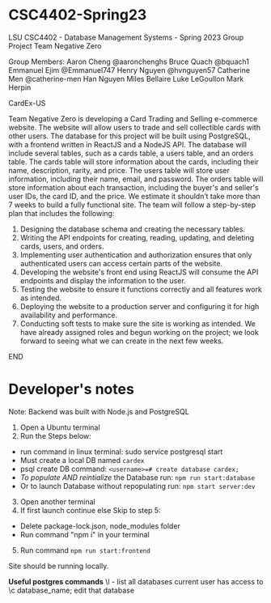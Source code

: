 # CSC4402-Spring23
LSU CSC4402 - Database Management Systems - Spring 2023 Group Project
Team Negative Zero

Group Members:
Aaron Cheng @aaronchenghs
Bruce Quach @bquach1
Emmanuel Ejim @Emmanuel747
Henry Nguyen @hvnguyen57
Catherine Men @catherine-men
Han Nguyen 
Miles Bellaire
Luke LeGoullon
Mark Herpin

CardEx-US

Team Negative Zero is developing a Card Trading and Selling e-commerce website. The website
will allow users to trade and sell collectible cards with other users. The database for this project
will be built using PostgreSQL, with a frontend written in ReactJS and a NodeJS API.
The database will include several tables, such as a cards table, a users table, and an orders
table. The cards table will store information about the cards, including their name, description,
rarity, and price. The users table will store user information, including their name, email, and
password. The orders table will store information about each transaction, including the buyer's
and seller's user IDs, the card ID, and the price.
We estimate it shouldn’t take more than 7 weeks to build a fully functional site. The team will
follow a step-by-step plan that includes the following:

1) Designing the database schema and creating the necessary tables.
2) Writing the API endpoints for creating, reading, updating, and deleting cards, users, and
orders.
3) Implementing user authentication and authorization ensures that only authenticated
users can access certain parts of the website.
4) Developing the website's front end using ReactJS will consume the API endpoints and
display the information to the user.
5) Testing the website to ensure it functions correctly and all features work as intended.
6) Deploying the website to a production server and configuring it for high availability and
performance.
7) Conducting soft tests to make sure the site is working as intended.
We have already assigned roles and begun working on the project; we look forward to seeing
what we can create in the next few weeks.

END

# Developer's notes
Note: Backend was built with Node.js and PostgreSQL

1) Open a Ubuntu terminal 
2) Run the Steps below:
  - run command in linux terminal: sudo service postgresql start
  - Must create a local DB named ``cardex``
  - psql create DB command: ``<username>=# create database cardex;``
  - *To populate AND reintialize* the Database run: ``npm run start:database``
  - Or to launch Database without repopulating run: ``npm start server:dev``
3) Open another terminal
4) If first launch continue else Skip to step 5:
  - Delete package-lock.json, node_modules folder
  - Run command "npm i" in your terminal
5) Run command ``npm run start:frontend``

Site should be running locally.

**Useful postgres commands**
\l - list all databases current user has access to
\c database_name; edit that database